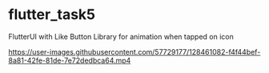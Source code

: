 # flutter_task5
 FlutterUI with Like Button Library for animation when tapped on icon


https://user-images.githubusercontent.com/57729177/128461082-f4f44bef-8a81-42fe-81de-7e72dedbca64.mp4

